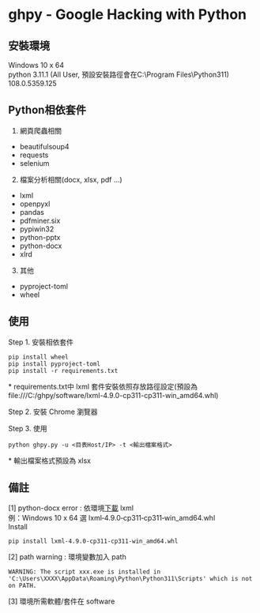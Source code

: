 # ghpy - Google Hacking with Python
## 安裝環境
Windows 10 x 64  
python 3.11.1 (All User, 預設安裝路徑會在C:\Program Files\Python311)  
108.0.5359.125  
## Python相依套件
1. 網頁爬蟲相關
* beautifulsoup4
* requests
* selenium
2. 檔案分析相關(docx, xlsx, pdf ...)
* lxml
* openpyxl
* pandas
* pdfminer.six
* pypiwin32
* python-pptx
* python-docx
* xlrd
3. 其他
* pyproject-toml
* wheel
## 使用
Step 1. 安裝相依套件
```
pip install wheel
pip install pyproject-toml
pip install -r requirements.txt
```
\* requirements.txt中 lxml 套件安裝依照存放路徑設定(預設為 file:///C:/ghpy/software/lxml-4.9.0-cp311-cp311-win_amd64.whl)  
  
Step 2. 安裝 Chrome 瀏覽器  
  
Step 3. 使用  
```
python ghpy.py -u <目表Host/IP> -t <輸出檔案格式>
```
\* 輸出檔案格式預設為 xlsx  
## 備註
[1] python-docx error : 依環境[下載](https://www.lfd.uci.edu/~gohlke/pythonlibs/#lxml) lxml  
例：Windows 10 x 64 選 lxml‑4.9.0‑cp311‑cp311‑win_amd64.whl  
Install  
```
pip install lxml-4.9.0-cp311-cp311-win_amd64.whl
```
[2] path warning : 環境變數加入 path
```
WARNING: The script xxx.exe is installed in 'C:\Users\XXXX\AppData\Roaming\Python\Python311\Scripts' which is not on PATH.
```
[3] 環境所需軟體/套件在 software
